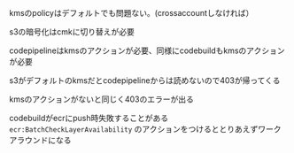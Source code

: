 

kmsのpolicyはデフォルトでも問題ない。(crossaccountしなければ）

s3の暗号化はcmkに切り替えが必要

codepipelineはkmsのアクションが必要、同様にcodebuildもkmsのアクションが必要

s3がデフォルトのkmsだとcodepipelineからは読めないので403が帰ってくる 

kmsのアクションがないと同じく403のエラーが出る

codebuildがecrにpush時失敗することがある `ecr:BatchCheckLayerAvailability` のアクションをつけるととりあえずワークアラウンドになる
